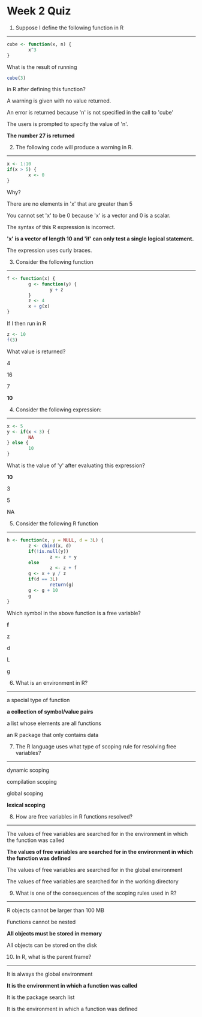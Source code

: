 Week 2 Quiz
======================

1. Suppose I define the following function in R
-----------

```r
cube <- function(x, n) {
        x^3
}
```
What is the result of running
```r
cube(3)
```
in R after defining this function?

A warning is given with no value returned.

An error is returned because 'n' is not specified in the call to 'cube'

The users is prompted to specify the value of 'n'.

**The number 27 is returned**


2. The following code will produce a warning in R.
-----------

```r
x <- 1:10
if(x > 5) {
        x <- 0
}
```
Why?

There are no elements in 'x' that are greater than 5

You cannot set 'x' to be 0 because 'x' is a vector and 0 is a scalar.

The syntax of this R expression is incorrect.

**'x' is a vector of length 10 and 'if' can only test a single logical statement.**

The expression uses curly braces.


3. Consider the following function
-----------

```r
f <- function(x) {
        g <- function(y) {
                y + z
        }
        z <- 4
        x + g(x)
}
```
If I then run in R



```r
z <- 10
f(3)
```
What value is returned?

4

16

7

**10**

4. Consider the following expression:
-----------

```r
x <- 5
y <- if(x < 3) {
        NA
} else {
        10
}
```
What is the value of 'y' after evaluating this expression?

**10**

3

5

NA

5. Consider the following R function
-----------

```r
h <- function(x, y = NULL, d = 3L) {
        z <- cbind(x, d)
        if(!is.null(y))
                z <- z + y
        else
                z <- z + f
        g <- x + y / z
        if(d == 3L)
                return(g)
        g <- g + 10
        g
}
```

Which symbol in the above function is a free variable?

**f**

z

d

L

g

6.  What is an environment in R?
-----------

a special type of function

**a collection of symbol/value pairs**

a list whose elements are all functions

an R package that only contains data

7. The R language uses what type of scoping rule for resolving free variables?
-----------

dynamic scoping

compilation scoping

global scoping

**lexical scoping**


8. How are free variables in R functions resolved?
-----------
The values of free variables are searched for in the environment in which the function was called

**The values of free variables are searched for in the environment in which the function was defined**

The values of free variables are searched for in the global environment

The values of free variables are searched for in the working directory


9. What is one of the consequences of the scoping rules used in R?
-----------
R objects cannot be larger than 100 MB

Functions cannot be nested

**All objects must be stored in memory**

All objects can be stored on the disk


10. In R, what is the parent frame?
-----------
It is always the global environment

**It is the environment in which a function was called**

It is the package search list

It is the environment in which a function was defined

